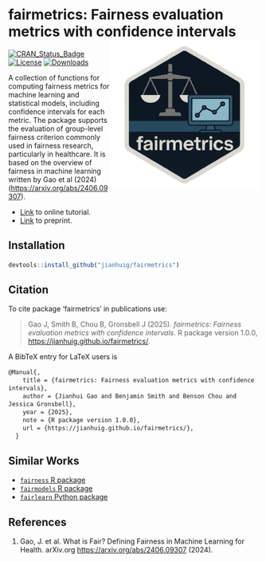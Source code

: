 # fairmetrics: Fairness evaluation metrics with confidence intervals  <a href='https://github.com/jianhuig/fairmetrics'><img src='https://raw.githubusercontent.com/jianhuig/fairmetrics/main/utils/png/hex_sticker.png' align="right" height="300" /></a>

[![CRAN_Status_Badge](https://www.r-pkg.org/badges/version/fairmetrics)](https://www.r-pkg.org/badges/version/fairmetrics)
[![License](https://img.shields.io/github/license/mashape/apistatus.svg)](http://choosealicense.com/licenses/mit/)
[![Downloads](https://cranlogs.r-pkg.org/badges/fairmetrics)](https://cran.rstudio.com/web/packages/fairmetrics/index.html)

A collection of functions for computing fairness metrics for machine learning and statistical models, including confidence intervals for each metric. The package supports the evaluation of group-level fairness criterion commonly used in fairness research, particularly in healthcare. It is based on the overview of fairness in machine learning written by Gao et al (2024) (https://arxiv.org/abs/2406.09307).

- [Link](https://jianhuig.github.io/fairmetrics/articles/fairmetrics.html) to online tutorial.
- [Link](https://arxiv.org/abs/2406.09307) to preprint.

## Installation

```r
devtools::install_github("jianhuig/fairmetrics")
```

## Citation 

To cite package ‘fairmetrics’ in publications use:

> Gao J,  Smith B, Chou B, Gronsbell J (2025). _fairmetrics: Fairness evaluation metrics with confidence intervals_. R package version 1.0.0, <https://jianhuig.github.io/fairmetrics/>.


A BibTeX entry for LaTeX users is

```
@Manual{,
    title = {fairmetrics: Fairness evaluation metrics with confidence intervals},
    author = {Jianhui Gao and Benjamin Smith and Benson Chou and Jessica Gronsbell},
    year = {2025},
    note = {R package version 1.0.0},
    url = {https://jianhuig.github.io/fairmetrics/},
  }
```

## Similar Works

- [`fairness` R package](https://github.com/kozodoi/fairness) 
- [`fairmodels` R package](https://github.com/ModelOriented/fairmodels)
- [`fairlearn` Python package](https://github.com/fairlearn/fairlearn)
  
## References

1. Gao, J. et al. What is Fair? Defining Fairness in Machine Learning for Health. arXiv.org https://arxiv.org/abs/2406.09307 (2024).
